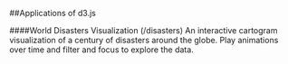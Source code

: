##Applications of d3.js

####World Disasters Visualization (/disasters)
An interactive cartogram visualization of a century of disasters around the globe. Play animations over time and filter and focus to explore the data.
